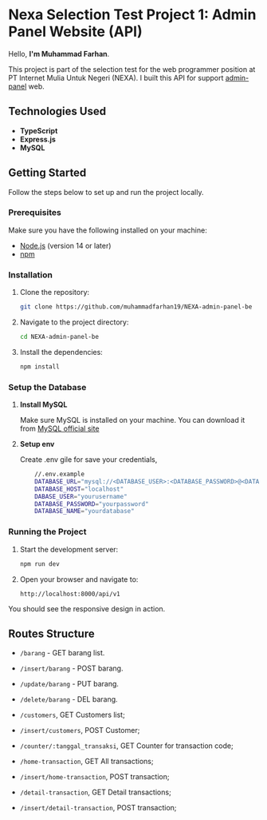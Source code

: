 # Nexa Selection Test Project 1: Admin Panel Website (API)

Hello, **I'm Muhammad Farhan**.

This project is part of the selection test for the web programmer position at PT Internet Mulia Untuk Negeri (NEXA). I built this API for support [admin-panel](https://github.com/muhammadfarhan19/NEXA-admin-panel) web.

## Technologies Used

- **TypeScript**
- **Express.js**
- **MySQL**

## Getting Started

Follow the steps below to set up and run the project locally.

### Prerequisites

Make sure you have the following installed on your machine:

- [Node.js](https://nodejs.org/) (version 14 or later)
- [npm](https://www.npmjs.com/)

### Installation

1. Clone the repository:

   ```sh
   git clone https://github.com/muhammadfarhan19/NEXA-admin-panel-be
   ```

2. Navigate to the project directory:

   ```sh
   cd NEXA-admin-panel-be
   ```

3. Install the dependencies:
   ```sh
   npm install
   ```

### Setup the Database
1. **Install MySQL**
    
    Make sure MySQL is installed on your machine. You can download it from [MySQL official site](https://dev.mysql.com/downloads/)

2. **Setup env**

    Create .env gile for save your credentials,
    ```sh
        //.env.example
        DATABASE_URL="mysql://<DATABASE_USER>:<DATABASE_PASSWORD>@<DATABASE_HOST>:3306/<DATABASE_NAME>"
        DATABASE_HOST="localhost"
        DABASE_USER="yourusername"
        DATABASE_PASSWORD="yourpassword"
        DATABASE_NAME="yourdatabase"
    ``` 

### Running the Project

1. Start the development server:

   ```sh
   npm run dev
   ```

2. Open your browser and navigate to:
   ```
   http://localhost:8000/api/v1
   ```

You should see the responsive design in action.

## Routes Structure

- `/barang` - GET barang list.
- `/insert/barang` - POST barang.
- `/update/barang` - PUT barang.
- `/delete/barang` - DEL barang.

- `/customers`, GET Customers list;
- `/insert/customers`, POST Customer;

- `/counter/:tanggal_transaksi`, GET Counter for transaction code;

- `/home-transaction`, GET All transactions;
- `/insert/home-transaction`, POST transaction;

- `/detail-transaction`, GET Detail transactions;
- `/insert/detail-transaction`, POST transaction;
